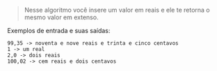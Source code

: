 >Nesse algoritmo você insere um valor em reais e ele te retorna o mesmo valor em extenso.


Exemplos de entrada e suas saídas:

```
99,35 -> noventa e nove reais e trinta e cinco centavos
1 -> um real
2,0 -> dois reais
100,02 -> cem reais e dois centavos
```
